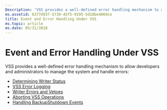 ```yaml
---
Description: 'VSS provides a well-defined error handling mechanism to allow developers and administrators to manage the system and handle errors:'
ms.assetid: 6377d937-5739-45f5-9195-5d18be4069ce
title: Event and Error Handling Under VSS
ms.topic: article
ms.date: 05/31/2018
---
```


# Event and Error Handling Under VSS

VSS provides a well-defined error handling mechanism to allow developers and administrators to manage the system and handle errors:

-   [Determining Writer Status](determining-writer-status.md)
-   [VSS Error Logging](vss-error-logging.md)
-   [Writer Errors and Vetoes](writer-errors-and-vetoes.md)
-   [Aborting VSS Operations](aborting-vss-operations.md)
-   [Handling BackupShutdown Events](handling-backupshutdown-events.md)

 

 



